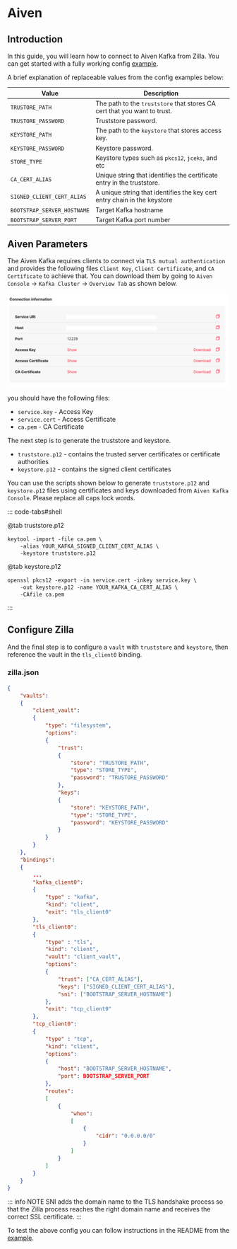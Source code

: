 # Aiven

## Introduction

In this guide, you will learn how to connect to Aiven Kafka from Zilla. You can get started with a fully working config [example](https://github.com/aklivity/zilla-examples/blob/main/http.kafka.cache/).

A brief explanation of replaceable values from the config examples below:

| Value                       | Description                                                              |
| --------------------------- | ------------------------------------------------------------------------ |
| `TRUSTORE_PATH`             | The path to the `truststore` that stores CA cert that you want to trust. |
| `TRUSTORE_PASSWORD`         | Truststore password.                                                     |
| `KEYSTORE_PATH`             | The path to the `keystore` that stores access key.                       |
| `KEYSTORE_PASSWORD`         | Keystore password.                                                       |
| `STORE_TYPE`                | Keystore types such as `pkcs12`, `jceks`, and etc                        |
| `CA_CERT_ALIAS`             | Unique string that identifies the certificate entry in the truststore.   |
| `SIGNED_CLIENT_CERT_ALIAS`  | A unique string that identifies the key cert entry chain in the keystore |
| `BOOTSTRAP_SERVER_HOSTNAME` | Target Kafka hostname                                                    |
| `BOOTSTRAP_SERVER_PORT`     | Target Kafka port number                                                 |

## Aiven Parameters

The Aiven Kafka requires clients to connect via `TLS mutual authentication` and provides the following files  `Client Key`, `Client Certificate`, and `CA Certificate` to achieve that. You can download them by going to `Aiven Console` -> `Kafka Cluster` -> `Overview Tab` as shown below.

![Connection Info](./aivien-connection-information.png)

you should have the following files:

* `service.key` - Access Key
* `service.cert` - Access Certificate
* `ca.pem` - CA Certificate

The next step is to generate the truststore and keystore.

* `truststore.p12` -  contains the trusted server certificates or certificate authorities
* `keystore.p12` -  contains the signed client certificates

You can use the scripts shown below to generate `truststore.p12` and `keystore.p12` files using certificates and keys downloaded from `Aiven Kafka Console`. Please replace all caps lock words.

::: code-tabs#shell

@tab truststore.p12

```bash:no-line-numbers
keytool -import -file ca.pem \
    -alias YOUR_KAFKA_SIGNED_CLIENT_CERT_ALIAS \
    -keystore truststore.p12
```

@tab keystore.p12

```bash:no-line-numbers
openssl pkcs12 -export -in service.cert -inkey service.key \
    -out keystore.p12 -name YOUR_KAFKA_CA_CERT_ALIAS \
    -CAfile ca.pem
```

:::

## Configure Zilla

And the final step is to configure a `vault`  with `truststore` and `keystore`, then reference the vault in the `tls_client0` binding.

### zilla.json

```json
{
    "vaults":
    {
        "client_vault":
        {
            "type": "filesystem",
            "options":
            {
                "trust":
                {
                    "store": "TRUSTORE_PATH",
                    "type": "STORE_TYPE",
                    "password": "TRUSTORE_PASSWORD"
                },
                "keys":
                {
                    "store": "KEYSTORE_PATH",
                    "type": "STORE_TYPE",
                    "password": "KEYSTORE_PASSWORD"
                }
            }
        }
    },
    "bindings":
    {
        ...
        "kafka_client0":
        {
            "type" : "kafka",
            "kind": "client",
            "exit": "tls_client0"
        },
        "tls_client0":
        {
            "type" : "tls",
            "kind": "client",
            "vault": "client_vault",
            "options":
            {    
                "trust": ["CA_CERT_ALIAS"],
                "keys": ["SIGNED_CLIENT_CERT_ALIAS"],
                "sni": ["BOOTSTRAP_SERVER_HOSTNAME"]
            },
            "exit": "tcp_client0"
        },
        "tcp_client0":
        {
            "type" : "tcp",
            "kind": "client",
            "options":
            {
                "host": "BOOTSTRAP_SERVER_HOSTNAME",
                "port": BOOTSTRAP_SERVER_PORT
            },
            "routes":
            [
                {
                    "when":
                    [
                        {
                            "cidr": "0.0.0.0/0"
                        }
                    ]
                }
            ]
        }
    }
}
```

::: info NOTE
SNI adds the domain name to the TLS handshake process so that the Zilla process reaches the right domain name and receives the correct SSL certificate.
:::

To test the above config you can follow instructions in the README from the [example](https://github.com/aklivity/zilla-examples/blob/main/http.kafka.cache/).
